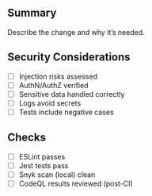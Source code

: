 ## Summary
Describe the change and why it’s needed.

## Security Considerations
- [ ] Injection risks assessed
- [ ] AuthN/AuthZ verified
- [ ] Sensitive data handled correctly
- [ ] Logs avoid secrets
- [ ] Tests include negative cases

## Checks
- [ ] ESLint passes
- [ ] Jest tests pass
- [ ] Snyk scan (local) clean
- [ ] CodeQL results reviewed (post-CI)
